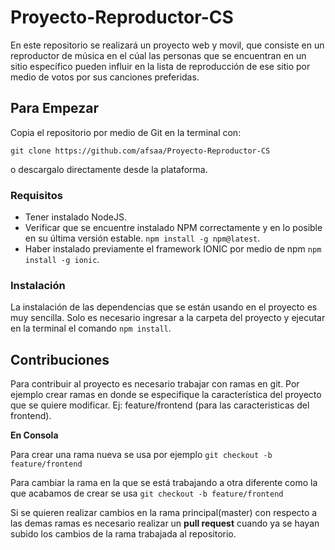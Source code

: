 # Proyecto-Reproductor-CS
En este repositorio se realizará un proyecto web y movil, que consiste en un reproductor de música en el cúal las personas que se encuentran en un sitio específico pueden influir en la lista de reproducción de ese sitio por medio de votos por sus canciones preferidas.

## Para Empezar

Copia el repositorio por medio de Git en la terminal con:
```
git clone https://github.com/afsaa/Proyecto-Reproductor-CS
```
o descargalo directamente desde la plataforma.

### Requisitos

* Tener instalado NodeJS.
* Verificar que se encuentre instalado NPM correctamente y en lo posible en su última versión estable. ```npm install -g npm@latest```.
* Haber instalado previamente el framework IONIC por medio de npm ```npm install -g ionic```.

### Instalación

La instalación de las dependencias que se están usando en el proyecto es muy sencilla. Solo es necesario ingresar a la carpeta del proyecto y ejecutar en la terminal el comando ```npm install```.

## Contribuciones

Para contribuir al proyecto es necesario trabajar con ramas en git. Por ejemplo crear ramas en donde se especifique la característica del proyecto que se quiere modificar. Ej: feature/frontend (para las caracteristicas del frontend).

**En Consola**

Para crear una rama nueva se usa por ejemplo ```git checkout -b feature/frontend```

Para cambiar la rama en la que se está trabajando a otra diferente como la que acabamos de crear se usa ```git checkout -b feature/frontend```

Si se quieren realizar cambios en la rama principal(master) con respecto a las demas ramas es necesario realizar un **pull request** cuando ya se hayan subido los cambios de la rama trabajada al repositorio.
